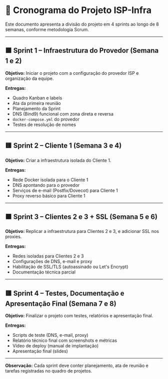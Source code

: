 # 📅 Cronograma do Projeto ISP-Infra

Este documento apresenta a divisão do projeto em 4 sprints ao longo de 8 semanas, conforme metodologia Scrum.

---

## 🟩 Sprint 1 – Infraestrutura do Provedor (Semana 1 e 2)

**Objetivo:** Iniciar o projeto com a configuração do provedor ISP e organização da equipe.

**Entregas:**

* Quadro Kanban e labels
* Ata da primeira reunião
* Planejamento da Sprint
* DNS (Bind9) funcional com zona direta e reversa
* `docker-compose.yml` do provedor
* Testes de resolução de nomes

---

## 🟨 Sprint 2 – Cliente 1 (Semana 3 e 4)

**Objetivo:** Criar a infraestrutura isolada do Cliente 1.

**Entregas:**

* Rede Docker isolada para o Cliente 1
* DNS apontando para o provedor
* Serviços de e-mail (Postfix/Dovecot) para Cliente 1
* Proxy reverso básico para Cliente 1

---

## 🟧 Sprint 3 – Clientes 2 e 3 + SSL (Semana 5 e 6)

**Objetivo:** Replicar a infraestrutura para Clientes 2 e 3, e adicionar SSL nos proxies.

**Entregas:**

* Redes isoladas para Clientes 2 e 3
* Configurações de DNS, e-mail e proxy
* Habilitação de SSL/TLS (autoassinado ou Let's Encrypt)
* Documentação técnica parcial

---

## 🟥 Sprint 4 – Testes, Documentação e Apresentação Final (Semana 7 e 8)

**Objetivo:** Finalizar o projeto com testes, relatórios e apresentação final.

**Entregas:**

* Scripts de teste (DNS, e-mail, proxy)
* Relatório técnico final com screenshots e métricas
* Vídeo de deploy (manual de implantação)
* Apresentação final (slides)

---

**Observação:** Cada sprint deve conter planejamento, ata de reunião e tarefas registradas no quadro de projetos.
